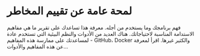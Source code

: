 # لمحة عامة عن تقييم المخاطر

فهم برنامجك وما يستخدم من أجله. معرفة هذا تساعدك على تقرير ما هي مفاهيم الاستدامة المناسبة لاحتياجاتك. هناك العديد من الأدوات والنظم البيئية التي تستخدم عادة لمساعدتك على ممارسة هذه المفاهيم - GitHub، Docker والكثير غيرها. اقرأ لمعرفة عن هذه المفاهيم والأدوات…
